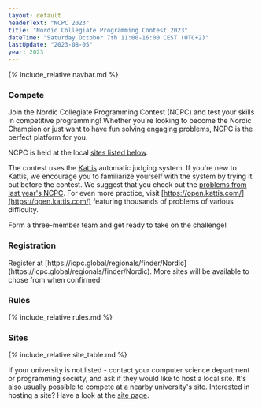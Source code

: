 ```yaml
---
layout: default
headerText: "NCPC 2023"
title: "Nordic Collegiate Programming Contest 2023"
dateTime: "Saturday October 7th 11:00-16:00 CEST (UTC+2)"
lastUpdate: "2023-08-05"
year: 2023
---
```

{% include_relative navbar.md %}

<div class="bar">
  <h3>Compete</h3>
</div>

Join the Nordic Collegiate Programming Contest (NCPC) and test your skills in competitive programming! Whether you're looking to become the Nordic Champion or just want to have fun solving engaging problems, NCPC is the perfect platform for you.

NCPC is held at the local [sites listed below](#sites).

The contest uses the [Kattis](https://kattis.com) automatic judging system. If you're new to Kattis, we encourage you to familiarize yourself with the system by trying it out before the contest. We suggest that you check out the [problems from last year's NCPC](https://ncpc22.kattis.com/problems). For even more practice, visit [https://open.kattis.com/](https://open.kattis.com/) featuring thousands of problems of various difficulty.

Form a three-member team and get ready to take on the challenge!

<div class="bar">
  <a name="registration"></a>
  <h3>Registration</h3>
</div>
Register at [https://icpc.global/regionals/finder/Nordic](https://icpc.global/regionals/finder/Nordic). More sites will be available to chose from when confirmed!

<div class="bar">
  <a name="rules"></a>
  <h3>Rules</h3>
</div>

{% include_relative rules.md %}


<div class="bar">
  <a name="sites"></a>
  <h3>Sites</h3>
</div>

{% include_relative site_table.md %}

If your university is not listed - contact your computer science department or programming society, and ask if they would like to host a local site. It's also usually possible to compete at a nearby university's site. Interested in hosting a site? Have a look at the [site page](/ncpc2023/sites).